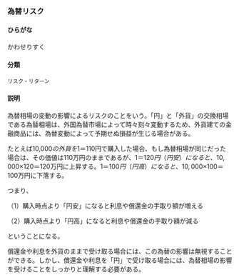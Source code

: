 <div style="display:none;">

## [あ行](securities-terms?id=あ行)
## [か行](securities-terms?id=か行)

</div>

### 為替リスク

#### ひらがな

かわせりすく

#### 分類

`リスク・リターン`

#### 説明

為替相場の変動の影響によるリスクのことをいう。「円」と「外貨」の交換相場である為替相場は、外国為替市場によって時々刻々変動するため、外貨建ての金融商品には、為替変動によって予期せぬ損益が生じる場合がある。
たとえば10,000$の外貨を1$＝110円で購入した場合、もし為替相場が同じだった場合は、その価値は110万円のままであるが、1$＝120円（円安）になると、10,000$×120＝120万円に上昇する。1$＝100円（円高）になると、10,000$×100＝100万円に下落する。
つまり、
（1）購入時点より「円安」になると利息や償還金の手取り額が増える
（2）購入時点より「円高」になると利息や償還金の手取り額が減る
ということになる。
償還金や利息を外貨のままで受け取る場合には、この為替の影響は無視することができる。しかし、償還金や利息を「円」で受け取る場合には、為替相場の影響を受けることをしっかりと理解する必要がある。

<div style="display:none;">

## [さ行](securities-terms?id=さ行)
## [た行](securities-terms?id=た行)
## [な行](securities-terms?id=な行)
## [は行](securities-terms?id=は行)
## [ま行](securities-terms?id=ま行)
## [や行](securities-terms?id=や行)
## [ら行](securities-terms?id=ら行)
## [わ行](securities-terms?id=わ行)
## [英数字・記号](securities-terms?id=英数字・記号)

</div>

